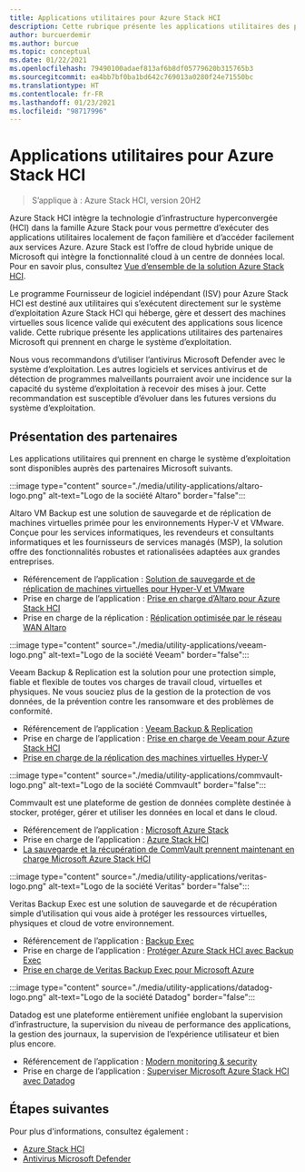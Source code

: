 ```yaml
---
title: Applications utilitaires pour Azure Stack HCI
description: Cette rubrique présente les applications utilitaires des partenaires Microsoft qui prennent en charge le système d’exploitation Azure Stack HCI.
author: burcuerdemir
ms.author: burcue
ms.topic: conceptual
ms.date: 01/22/2021
ms.openlocfilehash: 79490100adaef813af6b8df05779620b315765b3
ms.sourcegitcommit: ea4bb7bf0ba1bd642c769013a0280f24e71550bc
ms.translationtype: HT
ms.contentlocale: fr-FR
ms.lasthandoff: 01/23/2021
ms.locfileid: "98717996"
---
```

# <a name="utility-applications-for-azure-stack-hci"></a>Applications utilitaires pour Azure Stack HCI

>S’applique à : Azure Stack HCI, version 20H2

Azure Stack HCI intègre la technologie d’infrastructure hyperconvergée (HCI) dans la famille Azure Stack pour vous permettre d’exécuter des applications utilitaires localement de façon familière et d’accéder facilement aux services Azure. Azure Stack est l’offre de cloud hybride unique de Microsoft qui intègre la fonctionnalité cloud à un centre de données local. Pour en savoir plus, consultez [Vue d’ensemble de la solution Azure Stack HCI](../overview.md).

Le programme Fournisseur de logiciel indépendant (ISV) pour Azure Stack HCI est destiné aux utilitaires qui s’exécutent directement sur le système d’exploitation Azure Stack HCI qui héberge, gère et dessert des machines virtuelles sous licence valide qui exécutent des applications sous licence valide. Cette rubrique présente les applications utilitaires des partenaires Microsoft qui prennent en charge le système d’exploitation.

Nous vous recommandons d’utiliser l’antivirus Microsoft Defender avec le système d’exploitation. Les autres logiciels et services antivirus et de détection de programmes malveillants pourraient avoir une incidence sur la capacité du système d’exploitation à recevoir des mises à jour. Cette recommandation est susceptible d’évoluer dans les futures versions du système d’exploitation.

## <a name="partner-spotlight"></a>Présentation des partenaires
Les applications utilitaires qui prennent en charge le système d’exploitation sont disponibles auprès des partenaires Microsoft suivants.

:::image type="content" source="./media/utility-applications/altaro-logo.png" alt-text="Logo de la société Altaro" border="false":::

Altaro VM Backup est une solution de sauvegarde et de réplication de machines virtuelles primée pour les environnements Hyper-V et VMware. Conçue pour les services informatiques, les revendeurs et consultants informatiques et les fournisseurs de services managés (MSP), la solution offre des fonctionnalités robustes et rationalisées adaptées aux grandes entreprises.

- Référencement de l’application : [Solution de sauvegarde et de réplication de machines virtuelles pour Hyper-V et VMware](https://www.altaro.com/vm-backup/)
- Prise en charge de l’application : [Prise en charge d’Altaro pour Azure Stack HCI](https://www.altaro.com/news/single/News-Altaro-applies-its-expertise-in-Hyper-V-backup-to-support-Microsoft.php)
- Prise en charge de la réplication : [Réplication optimisée par le réseau WAN Altaro](https://www.altaro.com/vm-backup/wan-optimized-replication.php)

:::image type="content" source="./media/utility-applications/veeam-logo.png" alt-text="Logo de la société Veeam" border="false":::

Veeam Backup & Replication est la solution pour une protection simple, fiable et flexible de toutes vos charges de travail cloud, virtuelles et physiques. Ne vous souciez plus de la gestion de la protection de vos données, de la prévention contre les ransomware et des problèmes de conformité.

- Référencement de l’application : [Veeam Backup & Replication](https://www.veeam.com/vm-backup-recovery-replication-software.html)
- Prise en charge de l’application : [Prise en charge de Veeam pour Azure Stack HCI](https://www.veeam.com/kb4047)
- [Prise en charge de la réplication des machines virtuelles Hyper-V](https://www.veeam.com/vm-advanced-replication.html?ad=in-text-link)

:::image type="content" source="./media/utility-applications/commvault-logo.png" alt-text="Logo de la société Commvault" border="false":::

Commvault est une plateforme de gestion de données complète destinée à stocker, protéger, gérer et utiliser les données en local et dans le cloud.

- Référencement de l’application : [Microsoft Azure Stack](https://www.commvault.com/supported-technologies/microsoft/azurestack)
- Prise en charge de l’application : [Azure Stack HCI](https://documentation.commvault.com/11.21/essential/132799_microsoft_azure_stack_hci.html)
- [La sauvegarde et la récupération de CommVault prennent maintenant en charge Microsoft Azure Stack HCI](https://www.commvault.com/blogs/commvault-backup-and-recovery-now-supports-microsoft-azure-stack-hci)

:::image type="content" source="./media/utility-applications/veritas-logo.png" alt-text="Logo de la société Veritas" border="false":::

Veritas Backup Exec est une solution de sauvegarde et de récupération simple d’utilisation qui vous aide à protéger les ressources virtuelles, physiques et cloud de votre environnement.

- Référencement de l’application : [Backup Exec](https://www.veritas.com/protection/backup-exec)
- Prise en charge de l’application : [Protéger Azure Stack HCI avec Backup Exec](https://www.veritas.com/support/en_US/article.100048860)
- [Prise en charge de Veritas Backup Exec pour Microsoft Azure](https://www.veritas.com/protection/backup-exec/azure)

:::image type="content" source="./media/utility-applications/datadog-logo.png" alt-text="Logo de la société Datadog" border="false":::

Datadog est une plateforme entièrement unifiée englobant la supervision d’infrastructure, la supervision du niveau de performance des applications, la gestion des journaux, la supervision de l’expérience utilisateur et bien plus encore.

- Référencement de l’application : [Modern monitoring & security](https://www.datadoghq.com/)
- Prise en charge de l’application : [Superviser Microsoft Azure Stack HCI avec Datadog](https://www.datadoghq.com/blog/monitor-azure-stack-hci-datadog)

## <a name="next-steps"></a>Étapes suivantes
Pour plus d'informations, consultez également :
- [Azure Stack HCI](https://azure.microsoft.com/products/azure-stack/hci/)
- [Antivirus Microsoft Defender](/windows/security/threat-protection/microsoft-defender-antivirus/microsoft-defender-antivirus-in-windows-10)